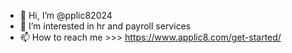 - 👋 Hi, I’m @pplic82024
- 👀 I’m interested in hr and payroll services
- 📫 How to reach me  >>>  https://www.applic8.com/get-started/


